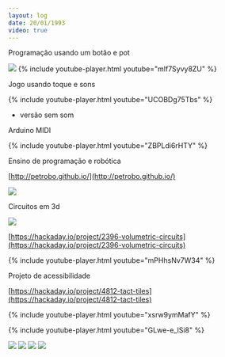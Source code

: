 ```yaml
---
layout: log
date: 20/01/1993
video: true
---
```


Programação usando um botão e pot

![](/assets/gallery/game/img3.webp)
{% include youtube-player.html youtube="mlf7Syvy8ZU" %}

Jogo usando toque e sons

{% include youtube-player.html youtube="UCOBDg75Tbs" %}

 - versão sem som

Arduino MIDI

{% include youtube-player.html youtube="ZBPLdi6rHTY" %}

Ensino de programação e robótica

[http://petrobo.github.io/](http://petrobo.github.io/)

![](/assets/gallery/jifi/img24.webp)

Circuitos em 3d

![](/assets/gallery/volumetric_circuits/img23.webp)

[https://hackaday.io/project/2396-volumetric-circuits](https://hackaday.io/project/2396-volumetric-circuits)

{% include youtube-player.html youtube="mPHhsNv7W34" %}

Projeto de acessibilidade

[https://hackaday.io/project/4812-tact-tiles](https://hackaday.io/project/4812-tact-tiles)

{% include youtube-player.html youtube="xsrw9ymMafY" %}

{% include youtube-player.html youtube="GLwe-e_lSi8" %}

![](/assets/gallery/helena_glove/luva.webp)
![](/assets/gallery/helena_glove/img22.webp)
![](/assets/gallery/helena_glove/img6.webp)
![](/assets/gallery/helena_glove/img7.webp)
